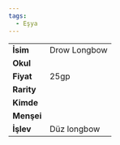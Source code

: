 ```yaml
---
tags:
  - Eşya
---  
```

  
|  |  |  
|---|---|  
| **İsim** | Drow Longbow|  
| **Okul** | |  
| **Fiyat** | 25gp|  
| **Rarity** | |  
| **Kimde** | |  
| **Menşei** | |  
| **İşlev** | Düz longbow|  
